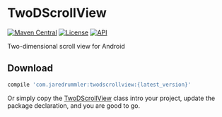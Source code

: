 # TwoDScrollView

[![Maven Central](https://maven-badges.herokuapp.com/maven-central/com.jaredrummler/twodscrollview/badge.svg)](https://maven-badges.herokuapp.com/maven-central/com.jaredrummler/twodscrollview) [![License](http://img.shields.io/:license-apache-blue.svg)](LICENSE.txt) [![API](https://img.shields.io/badge/API-7%2B-blue.svg?style=flat)](https://android-arsenal.com/api?level=7)

Two-dimensional scroll view for Android

Download
--------

```groovy
compile 'com.jaredrummler:twodscrollview:{latest_version}'
```

Or simply copy the [TwoDScrollView](https://raw.githubusercontent.com/jaredrummler/TwoDScrollView/master/library/src/main/java/com/jaredrummler/android/widget/TwoDScrollView.java) class intro your project, update the package declaration, and you are good to go.
